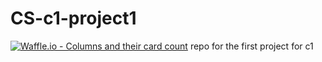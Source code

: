 # CS-c1-project1
[![Waffle.io - Columns and their card count](https://waffle.io/Jonjy/CS-c1-project1.svg?columns=all)](https://waffle.io/Jonjy/CS-c1-project1)
repo for the first project for c1
